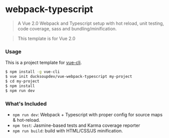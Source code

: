 # webpack-typescript

> A Vue 2.0 Webpack and Typescript setup with hot reload, unit testing, code coverage, sass and bundling/minification.

> This template is for Vue 2.0

### Usage

This is a project template for [vue-cli](https://github.com/vuejs/vue-cli).

``` bash
$ npm install -g vue-cli
$ vue init ducksoupdev/vue-webpack-typescript my-project
$ cd my-project
$ npm install
$ npm run dev
```

### What's Included

- `npm run dev`: Webpack + Typescript with proper config for source maps & hot-reload.
- `npm test`: Jasmine-based tests and Karma coverage reporter
- `npm run build`: build with HTML/CSS/JS minification.
